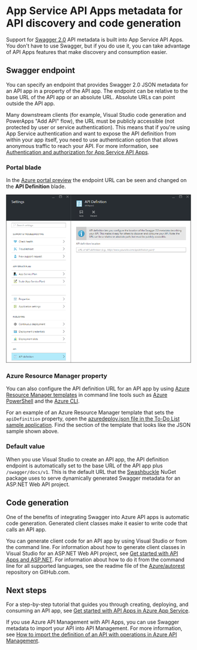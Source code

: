 <properties
    pageTitle="App Service API Apps metadata for API discovery and code generation | Azure"
    description="Learn how API Apps in Azure App Service use Swagger metadata to facilitate API discovery and code generation."
    services="app-service\api"
    documentationcenter=".net"
    author="tdykstra"
    manager="erikre"
    editor="" />
<tags
    ms.assetid="c7f8e33a-61cc-486f-89df-4a97dc3c71d4"
    ms.service="app-service-api"
    ms.workload="na"
    ms.tgt_pltfrm="na"
    ms.devlang="na"
    ms.topic="article"
    ms.date="08/30/2016"
    wacn.date=""
    ms.author="rachelap" />

# App Service API Apps metadata for API discovery and code generation
Support for [Swagger 2.0](http://swagger.io/) API metadata is built into App Service API Apps. You don't have to use Swagger, but if you do use it, you can take advantage of API Apps features that make discovery and consumption easier.   

## Swagger endpoint
You can specify an endpoint that provides Swagger 2.0 JSON metadata for an API app in a property of the API app. The endpoint can be relative to the base URL of the API app or an absolute URL. Absolute URLs can point outside the API app. 

Many downstream clients (for example, Visual Studio code generation and PowerApps "Add API" flow), the URL must be publicly accessible (not protected by user or service authentication). This means that if you're using App Service authentication and want to expose the API definition from within your app itself, you need to use authentication option that allows anonymous traffic to reach your API. For more information, see [Authentication and authorization for App Service API Apps](/documentation/articles/app-service-api-authentication/).

### Portal blade
In the [Azure portal preview](https://portal.azure.cn/) the endpoint URL can be seen and changed on the **API Definition** blade.

![](./media/app-service-api-metadata/apidefblade.png)

### Azure Resource Manager property
You can also configure the API definition URL for an API app by using [Azure Resource Manager templates](/documentation/articles/resource-group-authoring-templates/) in command line tools such as [Azure PowerShell](https://docs.microsoft.com/powershell/azureps-cmdlets-docs) and the [Azure CLI](/documentation/articles/cli-install-nodejs/). 

For an example of an Azure Resource Manager template that sets the `apiDefinition` property, open the [azuredeploy.json file in the To-Do List sample application](https://github.com/azure-samples/app-service-api-dotnet-todo-list/blob/master/azuredeploy.json). Find the section of the template that looks like the JSON sample shown above.

### Default value
When you use Visual Studio to create an API app, the API definition endpoint is automatically set to the base URL of the API app plus `/swagger/docs/v1`. This is the default URL that the [Swashbuckle](https://www.nuget.org/packages/Swashbuckle) NuGet package uses to serve dynamically generated Swagger metadata for an ASP.NET Web API project. 

## Code generation
One of the benefits of integrating Swagger into Azure API apps is automatic code generation. Generated client classes make it easier to write code that calls an API app.

You can generate client code for an API app by using Visual Studio or from the command line. For information about how to generate client classes in Visual Studio for an ASP.NET Web API project, see [Get started with API Apps and ASP.NET](/documentation/articles/app-service-api-dotnet-get-started/#codegen). For information about how to do it from the command line for all supported languages, see the readme file of the [Azure/autorest](https://github.com/azure/autorest) repository on GitHub.com.

## Next steps
For a step-by-step tutorial that guides you through creating, deploying, and consuming an API app, see [Get started with API Apps in Azure App Service](/documentation/articles/app-service-api-dotnet-get-started/).

If you use Azure API Management with API Apps, you can use Swagger metadata to import your API into API Management. For more information, see [How to import the definition of an API with operations in Azure API Management](/documentation/articles/api-management-howto-import-api/).
